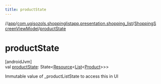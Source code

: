 ```yaml
---
title: productState
---
```

//[app](../../../index.html)/[com.ugisozols.shoppinglistapp.presentation.shopping_list](../index.html)/[ShoppingScreenViewModel](index.html)/[productState](product-state.html)



# productState



[androidJvm]\
val [productState](product-state.html): State&lt;[Resource](../../com.ugisozols.shoppinglistapp.utils/-resource/index.html)&lt;[List](https://kotlinlang.org/api/latest/jvm/stdlib/kotlin.collections/-list/index.html)&lt;[Product](../../com.ugisozols.shoppinglistapp.domain.models/-product/index.html)&gt;&gt;&gt;



Immutable value of _productListState to access this in UI




